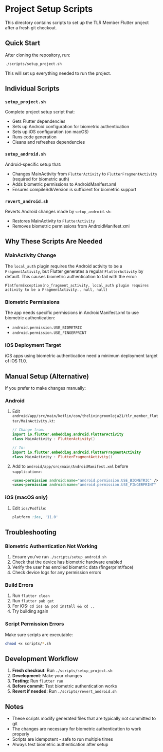 # Project Setup Scripts

This directory contains scripts to set up the TLR Member Flutter project after a fresh git checkout.

## Quick Start

After cloning the repository, run:

```bash
./scripts/setup_project.sh
```

This will set up everything needed to run the project.

## Individual Scripts

### `setup_project.sh`
Complete project setup script that:
- Gets Flutter dependencies
- Sets up Android configuration for biometric authentication
- Sets up iOS configuration (on macOS)
- Runs code generation
- Cleans and refreshes dependencies

### `setup_android.sh`
Android-specific setup that:
- Changes MainActivity from `FlutterActivity` to `FlutterFragmentActivity` (required for biometric auth)
- Adds biometric permissions to AndroidManifest.xml
- Ensures compileSdkVersion is sufficient for biometric support

### `revert_android.sh`
Reverts Android changes made by `setup_android.sh`:
- Restores MainActivity to `FlutterActivity`
- Removes biometric permissions from AndroidManifest.xml

## Why These Scripts Are Needed

### MainActivity Change
The `local_auth` plugin requires the Android activity to be a `FragmentActivity`, but Flutter generates a regular `FlutterActivity` by default. This causes biometric authentication to fail with the error:
```
PlatformException(no_fragment_activity, local_auth plugin requires activity to be a FragmentActivity., null, null)
```

### Biometric Permissions
The app needs specific permissions in AndroidManifest.xml to use biometric authentication:
- `android.permission.USE_BIOMETRIC`
- `android.permission.USE_FINGERPRINT`

### iOS Deployment Target
iOS apps using biometric authentication need a minimum deployment target of iOS 11.0.

## Manual Setup (Alternative)

If you prefer to make changes manually:

### Android
1. Edit `android/app/src/main/kotlin/com/thelivingroomloja21/tlr_member_flutter/MainActivity.kt`:
   ```kotlin
   // Change from:
   import io.flutter.embedding.android.FlutterActivity
   class MainActivity : FlutterActivity()
   
   // To:
   import io.flutter.embedding.android.FlutterFragmentActivity
   class MainActivity : FlutterFragmentActivity()
   ```

2. Add to `android/app/src/main/AndroidManifest.xml` before `<application>`:
   ```xml
   <uses-permission android:name="android.permission.USE_BIOMETRIC" />
   <uses-permission android:name="android.permission.USE_FINGERPRINT" />
   ```

### iOS (macOS only)
1. Edit `ios/Podfile`:
   ```ruby
   platform :ios, '11.0'
   ```

## Troubleshooting

### Biometric Authentication Not Working
1. Ensure you've run `./scripts/setup_android.sh`
2. Check that the device has biometric hardware enabled
3. Verify the user has enrolled biometric data (fingerprint/face)
4. Check device logs for any permission errors

### Build Errors
1. Run `flutter clean`
2. Run `flutter pub get`
3. For iOS: `cd ios && pod install && cd ..`
4. Try building again

### Script Permission Errors
Make sure scripts are executable:
```bash
chmod +x scripts/*.sh
```

## Development Workflow

1. **Fresh checkout**: Run `./scripts/setup_project.sh`
2. **Development**: Make your changes
3. **Testing**: Run `flutter run`
4. **Before commit**: Test biometric authentication works
5. **Revert if needed**: Run `./scripts/revert_android.sh`

## Notes

- These scripts modify generated files that are typically not committed to git
- The changes are necessary for biometric authentication to work properly
- Scripts are idempotent - safe to run multiple times
- Always test biometric authentication after setup